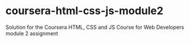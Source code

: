 # coursera-html-css-js-module2
Solution for the Coursera HTML, CSS and JS Course for Web Developers module 2 assignment
